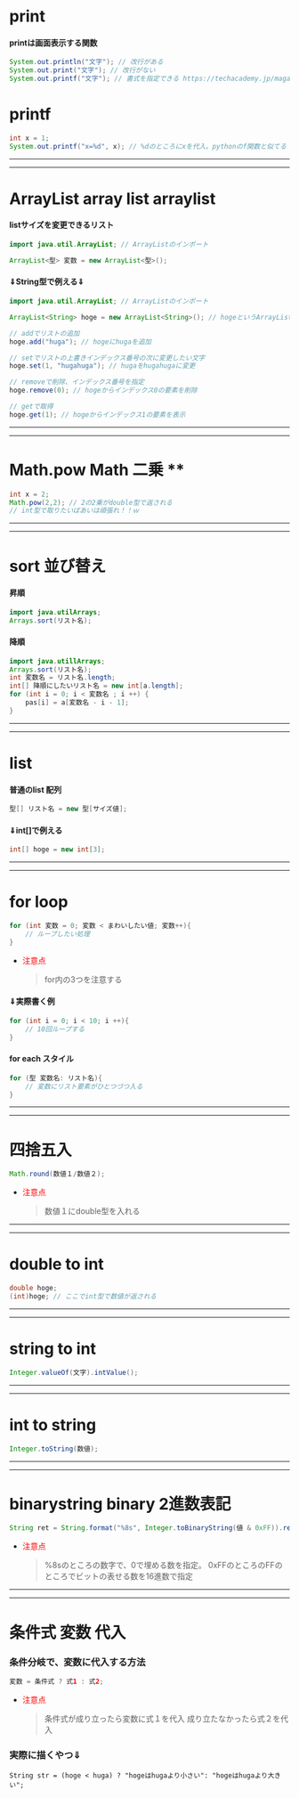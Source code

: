 # print
#### printは画面表示する関数
```java
System.out.println("文字"); // 改行がある
System.out.print("文字"); // 改行がない
System.out.printf("文字"); // 書式を指定できる https://techacademy.jp/magazine/31996
```

# printf
```java
int x = 1;
System.out.printf("x=%d", x); // %dのところにxを代入。pythonのf関数と似てる
```

*****
---
# ArrayList array list arraylist
#### listサイズを変更できるリスト
```java
import java.util.ArrayList; // ArrayListのインポート

ArrayList<型> 変数 = new ArrayList<型>();
```

#### ⇓String型で例える⇓
```java
import java.util.ArrayList; // ArrayListのインポート

ArrayList<String> hoge = new ArrayList<String>(); // hogeというArrayListの作成

// addでリストの追加
hoge.add("huga"); // hogeにhugaを追加

// setでリストの上書きインデックス番号の次に変更したい文字
hoge.set(1, "hugahuga"); // hugaをhugahugaに変更

// removeで削除、インデックス番号を指定
hoge.remove(0); // hogeからインデックス0の要素を削除

// getで取得
hoge.get(1); // hogeからインデックス1の要素を表示

```

*****
---
# Math.pow Math 二乗 **
```java
int x = 2;
Math.pow(2,2); // 2の2乗がdouble型で返される
// int型で取りたいばあいは頑張れ！！ｗ
```

*****
---
# sort 並び替え
#### 昇順
```java
import java.utilArrays;
Arrays.sort(リスト名);
```
#### 降順
```java
import java.utillArrays;
Arrays.sort(リスト名);
int 変数名 = リスト名.length;
int[] 降順にしたいリスト名 = new int[a.length];
for (int i = 0; i < 変数名 ; i ++) {
	pas[i] = a[変数名 - i - 1];
}
```

*****
---
# list
#### 普通のlist 配列
```java
型[] リスト名 = new 型[サイズ値];
```
#### ⇓int[]で例える
```java
int[] hoge = new int[3];
```

*****
---
# for loop 
```java
for (int 変数 = 0; 変数 < まわいしたい値; 変数++){
    // ループしたい処理
}
```
- <font color="red">注意点</font>
    > for内の3つを注意する

#### ⇓実際書く例
```java
for (int i = 0; i < 10; i ++){
    // 10回ループする
}
```
#### for each スタイル
```java
for (型 変数名: リスト名){
    // 変数にリスト要素がひとつづつ入る
}
```

*****
---
# 四捨五入
```java
Math.round(数値１/数値２);
```
- <font color="red">注意点</font>
    > 数値１にdouble型を入れる

*****
---
# double to int
```java
double hoge;
(int)hoge; // ここでint型で数値が返される
```

*****
---
# string to int
```java
Integer.valueOf(文字).intValue();
```

*****
---
# int to string
```java
Integer.toString(数値);
```

*****
---
# binarystring binary 2進数表記
```java
String ret = String.format("%8s", Integer.toBinaryString(値 & 0xFF)).replace(' ', '0');
```
- <font color="red">注意点</font>
    > %8sのところの数字で、0で埋める数を指定。
    > 0xFFのところのFFのところでビットの表せる数を16進数で指定

*****
---
# 条件式 変数 代入
### 条件分岐で、変数に代入する方法
```java
変数 = 条件式 ? 式1 : 式2;
```
- <font color="red">注意点</font>
    > 条件式が成り立ったら変数に式１を代入
    > 成り立たなかったら式２を代入

### 実際に描くやつ⇓
```
String str = (hoge < huga) ? "hogeはhugaより小さい": "hogeはhugaより大きい";
```


